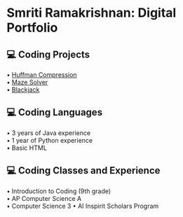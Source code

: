 <h1>Smriti Ramakrishnan: Digital Portfolio</h1>
<h2>💻 Coding Projects</h2>
• <a href="https://github.com/smritiramakrishnan/Huffman-Compression#readme">   Huffman Compression</a>
<br>• <a href="https://github.com/smritiramakrishnan/Maze#readme">   Maze Solver</a> </br>
• <a href="https://github.com/smritiramakrishnan/Blackjack#readme">   Blackjack</a>
<h2>💻 Coding Languages </h2>
• 3 years of Java experience
<br>• 1 year of Python experience</br>
• Basic HTML
<h2>💻 Coding Classes and Experience </h2>
• Introduction to Coding (9th grade)
<br>• AP Computer Science A</br>
• Computer Science 3
• AI Inspirit Scholars Program
